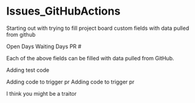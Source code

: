 # Issues_GitHubActions
Starting out with trying to fill project board custom fields with data pulled from github

Open Days
Waiting Days
PR #

Each of the above fields can be filled with data pulled from GitHub.

Adding test code

Adding code to trigger pr
Adding code to trigger pr


I think you might be a traitor
